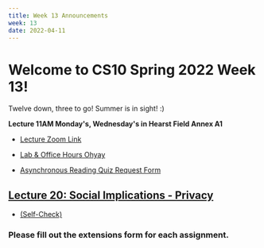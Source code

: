 ```yaml
---
title: Week 13 Announcements
week: 13
date: 2022-04-11
---
```


# Welcome to CS10 Spring 2022 Week 13!

Twelve down, three to go! Summer is in sight! :)

**Lecture 11AM Monday's, Wednesday's in Hearst Field Annex A1**
* [Lecture Zoom Link](https://berkeley.zoom.us/j/99682681232?pwd=bEp1TjZ4WlU5bVFPejlIbHp2ZUVadz09)
* [Lab & Office Hours Ohyay](https://ohyay.co/s/cs10/)

* [Asynchronous Reading Quiz Request Form](https://forms.gle/YmfTpfygZfm45Xkn9)

## [Lecture 20: Social Implications - Privacy](https://docs.google.com/presentation/d/1jpTprQd_Fp5zWMoEOTZ41LaUtavjKPzwtUhCetMmtAo/edit?usp=sharing)
* [(Self-Check)](https://www.gradescope.com/courses/354801/assignments/1989176)
<!-- * [(Recording)]() -->

<!-- ## [Lecture 17: Python 2: Data Structures Continued and OOP](https://docs.google.com/presentation/d/1nuEamcljAMW2KRmR1YXp7dMKUSZfTrjxKlCNW9yIb7E/edit?usp=sharing)
* [(Self-Check, same as Monday)](https://www.gradescope.com/courses/354801/assignments/1955769)
 -->
### Please fill out the extensions form for each assignment.
